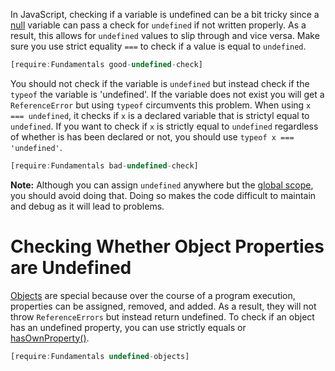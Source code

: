 In JavaScript, checking if a variable is undefined can be a bit tricky since
a [null](/tutorials/fundamentals/null) variable can pass a check for `undefined` if not written properly.
As a result, this allows for `undefined` values to slip through and vice versa. Make sure you use strict equality `===` to check if a value is
equal to `undefined`.

```javascript
[require:Fundamentals good-undefined-check]
```

You should not check if the variable is `undefined` but instead check if the `typeof` the variable is 'undefined'.
If the variable does not exist you will get a `ReferenceError` but using `typeof` circumvents this problem.
When using `x === undefined`, it checks if `x` is a declared variable
that is strictyl equal to `undefined`. If you want to check if `x` is
strictly equal to `undefined` regardless of whether is has been declared
or not, you should use `typeof x === 'undefined'`.

```javascript
[require:Fundamentals bad-undefined-check]
```

**Note:** Although you can assign `undefined` anywhere but the
[global scope](/tutorials/fundamentals/global-variable), you should avoid doing that.
Doing so makes the code difficult to maintain and debug as it will lead to problems.

# Checking Whether Object Properties are Undefined

[Objects](/tutorials/fundamentals/pojo) are special because over the course of a program execution, properties
can be assigned, removed, and added. As a result, they will not throw
`ReferenceErrors` but instead return undefined. To check if an object has
an undefined property, you can use strictly equals or
[hasOwnProperty()](/tutorials/fundamentals/hasownproperty).

```javascript
[require:Fundamentals undefined-objects]
```

